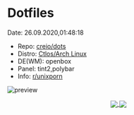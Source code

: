 # Dotfiles

Date: 26.09.2020,01:48:18

- Repo: [creio/dots](https://github.com/creio/dots)
- Distro: [Ctlos/Arch Linux](https://ctlos.github.io/)
- DE(WM): openbox
- Panel: tint2,polybar
- Info: [r/unixporn](https://www.reddit.com/r/unixporn/comments/cbf98s/xfwm_light/etf1549/)
<!-- - Demo video: [youtube.com](https://www.youtube.com/watch?v=EcEbV-CMGKU) -->
<!-- - Yt: [youtube.com](https://www.youtube.com/channel/UCPCp_ZnMKEwYdnA_YfOZrZg) -->

![preview](https://raw.githubusercontent.com/creio/dots/master/docs/screen/ob1.png)

<p align="center">
  <a href="https://github.com/creio/dots">
    <img align="center" src="https://github-readme-stats.vercel.app/api/pin/?username=creio&repo=dots&show_icons=true&include_all_commits=true&hide_border=true&theme=tokyonight&show_owner=true" />
  </a>
  <a href="https://github.com/creio">
    <img align="center" src="https://github-readme-stats.vercel.app/api?username=creio&show_icons=true&include_all_commits=true&hide_border=true&theme=tokyonight" />
  </a>
</p>
